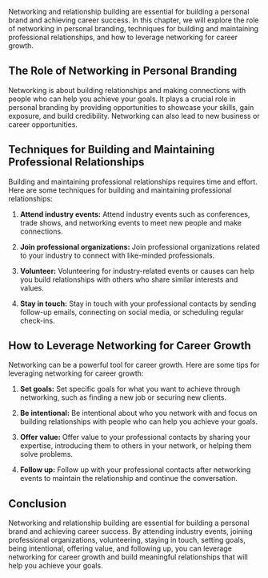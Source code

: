 
Networking and relationship building are essential for building a personal brand and achieving career success. In this chapter, we will explore the role of networking in personal branding, techniques for building and maintaining professional relationships, and how to leverage networking for career growth.

The Role of Networking in Personal Branding
-------------------------------------------

Networking is about building relationships and making connections with people who can help you achieve your goals. It plays a crucial role in personal branding by providing opportunities to showcase your skills, gain exposure, and build credibility. Networking can also lead to new business or career opportunities.

Techniques for Building and Maintaining Professional Relationships
------------------------------------------------------------------

Building and maintaining professional relationships requires time and effort. Here are some techniques for building and maintaining professional relationships:

1. **Attend industry events:** Attend industry events such as conferences, trade shows, and networking events to meet new people and make connections.

2. **Join professional organizations:** Join professional organizations related to your industry to connect with like-minded professionals.

3. **Volunteer:** Volunteering for industry-related events or causes can help you build relationships with others who share similar interests and values.

4. **Stay in touch:** Stay in touch with your professional contacts by sending follow-up emails, connecting on social media, or scheduling regular check-ins.

How to Leverage Networking for Career Growth
--------------------------------------------

Networking can be a powerful tool for career growth. Here are some tips for leveraging networking for career growth:

1. **Set goals:** Set specific goals for what you want to achieve through networking, such as finding a new job or securing new clients.

2. **Be intentional:** Be intentional about who you network with and focus on building relationships with people who can help you achieve your goals.

3. **Offer value:** Offer value to your professional contacts by sharing your expertise, introducing them to others in your network, or helping them solve problems.

4. **Follow up:** Follow up with your professional contacts after networking events to maintain the relationship and continue the conversation.

Conclusion
----------

Networking and relationship building are essential for building a personal brand and achieving career success. By attending industry events, joining professional organizations, volunteering, staying in touch, setting goals, being intentional, offering value, and following up, you can leverage networking for career growth and build meaningful relationships that will help you achieve your goals.
